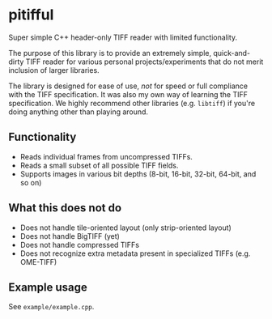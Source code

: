 # pitifful
Super simple C++ header-only TIFF reader with limited functionality.

The purpose of this library is to provide an extremely simple, quick-and-dirty TIFF reader for
various personal projects/experiments that do not merit inclusion of larger libraries.

The library is designed for ease of use, _not_ for speed or full compliance with
the TIFF specification. It was also my own way of learning the TIFF specification.
We highly recommend other libraries (e.g. `libtiff`) if you're doing anything other than playing around.

## Functionality
 - Reads individual frames from uncompressed TIFFs.
 - Reads a small subset of all possible TIFF fields.
 - Supports images in various bit depths (8-bit, 16-bit, 32-bit, 64-bit, and so on)

## What this does not do
 - Does not handle tile-oriented layout (only strip-oriented layout)
 - Does not handle BigTIFF (yet)
 - Does not handle compressed TIFFs
 - Does not recognize extra metadata present in specialized TIFFs (e.g. OME-TIFF)

## Example usage

See `example/example.cpp`.
